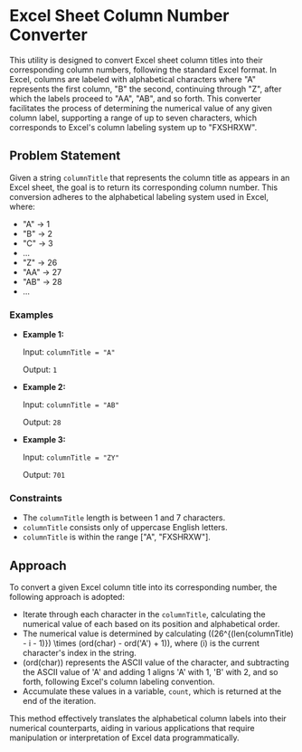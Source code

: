 # Excel Sheet Column Number Converter

This utility is designed to convert Excel sheet column titles into their corresponding column numbers, following the standard Excel format. In Excel, columns are labeled with alphabetical characters where "A" represents the first column, "B" the second, continuing through "Z", after which the labels proceed to "AA", "AB", and so forth. This converter facilitates the process of determining the numerical value of any given column label, supporting a range of up to seven characters, which corresponds to Excel's column labeling system up to "FXSHRXW".

## Problem Statement

Given a string `columnTitle` that represents the column title as appears in an Excel sheet, the goal is to return its corresponding column number. This conversion adheres to the alphabetical labeling system used in Excel, where:

- "A" -> 1
- "B" -> 2
- "C" -> 3
- ...
- "Z" -> 26
- "AA" -> 27
- "AB" -> 28
- ...
  
### Examples

- **Example 1:**

  Input: `columnTitle = "A"`
  
  Output: `1`

- **Example 2:**

  Input: `columnTitle = "AB"`
  
  Output: `28`

- **Example 3:**

  Input: `columnTitle = "ZY"`
  
  Output: `701`

### Constraints

- The `columnTitle` length is between 1 and 7 characters.
- `columnTitle` consists only of uppercase English letters.
- `columnTitle` is within the range ["A", "FXSHRXW"].

## Approach

To convert a given Excel column title into its corresponding number, the following approach is adopted:

- Iterate through each character in the `columnTitle`, calculating the numerical value of each based on its position and alphabetical order.
- The numerical value is determined by calculating \((26^{(len(columnTitle) - i - 1)}) \times (ord(char) - ord('A') + 1)\), where \(i\) is the current character's index in the string.
- \(ord(char)\) represents the ASCII value of the character, and subtracting the ASCII value of 'A' and adding 1 aligns 'A' with 1, 'B' with 2, and so forth, following Excel's column labeling convention.
- Accumulate these values in a variable, `count`, which is returned at the end of the iteration.

This method effectively translates the alphabetical column labels into their numerical counterparts, aiding in various applications that require manipulation or interpretation of Excel data programmatically.
